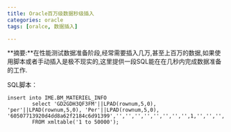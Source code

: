 ```yaml
---
title: Oracle百万级数据秒级插入
categories: oracle
tags: [oralce, 数据插入]

---
```

**摘要:**在性能测试数据准备阶段,经常需要插入几万,甚至上百万的数据,如果使用脚本或者手动插入是极不现实的,这里提供一段SQL能在在几秒内完成数据准备的工作.
<!-- more -->
SQL脚本：
```oracle
insert into IME.BM_MATERIEL_INFO 
        select 'GD2GDH3QF3FM'||LPAD(rownum,5,0), 'per'||LPAD(rownum,5,0), 'Per'||LPAD(rownum,5,0), '60507713920d4dd8a62f2184c6d91399','','','','','','','','',1,'','','','','','','','','','','','','','','','','','','','','','','','','','fce419c57c6b422ab98223ae6f29e0ae','','','','','','','','','PLSQL',SYSDATE,'','',0,1,'','616118bb4b1240eda298caeb109715d7','','','','','','','','','','','','','','','','','','','','','','','','','','','','',''     
        FROM xmltable('1 to 50000');
```